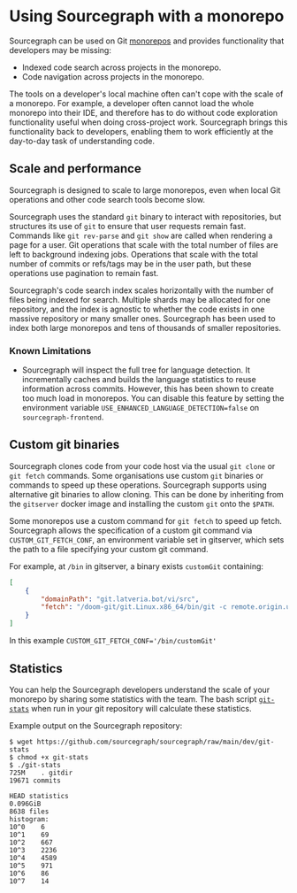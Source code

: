 # Using Sourcegraph with a monorepo

Sourcegraph can be used on Git [monorepos](https://trunkbaseddevelopment.com/monorepos/) and provides functionality that developers may be missing:

- Indexed code search across projects in the monorepo.
- Code navigation across projects in the monorepo.

The tools on a developer's local machine often can't cope with the scale of a monorepo. For example, a developer often cannot load the whole monorepo into their IDE, and therefore has to do without code exploration functionality useful when doing cross-project work. Sourcegraph brings this functionality back to developers, enabling them to work efficiently at the day-to-day task of understanding code.

## Scale and performance

Sourcegraph is designed to scale to large monorepos, even when local Git operations and other code search tools become slow.

Sourcegraph uses the standard `git` binary to interact with repositories, but structures its use of `git` to ensure that user requests remain fast. Commands like `git rev-parse` and `git show` are called when rendering a page for a user. Git operations that scale with the total number of files are left to background indexing jobs. Operations that scale with the total number of commits or refs/tags may be in the user path, but these operations use pagination to remain fast.

Sourcegraph's code search index scales horizontally with the number of files being indexed for search. Multiple shards may be allocated for one repository, and the index is agnostic to whether the code exists in one massive repository or many smaller ones. Sourcegraph has been used to index both large monorepos and tens of thousands of smaller repositories.

### Known Limitations

- Sourcegraph will inspect the full tree for language detection. It incrementally caches and builds the language statistics to reuse information across commits. However, this has been shown to create too much load in monorepos. You can disable this feature by setting the environment variable `USE_ENHANCED_LANGUAGE_DETECTION=false` on `sourcegraph-frontend`.

## Custom git binaries

Sourcegraph clones code from your code host via the usual `git clone` or `git fetch` commands. Some organisations use custom `git` binaries or commands to speed up these operations. Sourcegraph supports using alternative git binaries to allow cloning. This can be done by inheriting from the `gitserver` docker image and installing the custom `git` onto the `$PATH`.

Some monorepos use a custom command for `git fetch` to speed up fetch. Sourcegraph allows the specification of a custom git command via `CUSTOM_GIT_FETCH_CONF`, an environment variable set in gitserver, which sets the path to a file specifying your custom git command.

For example, at `/bin` in gitserver, a binary exists `customGit` containing:
```json
[
	{
		"domainPath": "git.latveria.bot/vi/src",
		"fetch": "/doom-git/git.Linux.x86_64/bin/git -c remote.origin.url=https://git.latveria.bot/vi/src -c remote.origin.mirror=true -c remote.origin.fetch='+refs/*:refs/*' journal-fetch origin"
	}
]
```
In this example `CUSTOM_GIT_FETCH_CONF='/bin/customGit'`

## Statistics

You can help the Sourcegraph developers understand the scale of your monorepo by sharing some statistics with the team. The bash script [`git-stats`](https://github.com/sourcegraph/sourcegraph/blob/main/dev/git-stats) when run in your git repository will calculate these statistics.

Example output on the Sourcegraph repository:

``` shellsession
$ wget https://github.com/sourcegraph/sourcegraph/raw/main/dev/git-stats
$ chmod +x git-stats
$ ./git-stats
725M	. gitdir
19671 commits

HEAD statistics
0.096GiB
8638 files
histogram:
10^0	6
10^1	69
10^2	667
10^3	2236
10^4	4589
10^5	971
10^6	86
10^7	14
```
